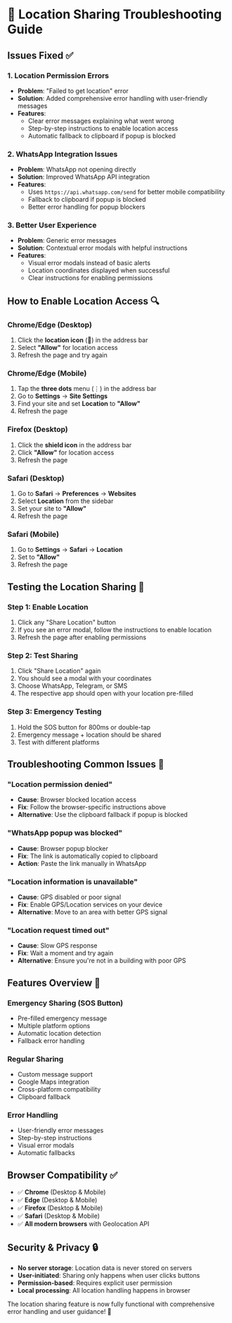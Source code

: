 # 🔧 Location Sharing Troubleshooting Guide

## Issues Fixed ✅

### 1. **Location Permission Errors**
- **Problem**: "Failed to get location" error
- **Solution**: Added comprehensive error handling with user-friendly messages
- **Features**:
  - Clear error messages explaining what went wrong
  - Step-by-step instructions to enable location access
  - Automatic fallback to clipboard if popup is blocked

### 2. **WhatsApp Integration Issues**
- **Problem**: WhatsApp not opening directly
- **Solution**: Improved WhatsApp API integration
- **Features**:
  - Uses `https://api.whatsapp.com/send` for better mobile compatibility
  - Fallback to clipboard if popup is blocked
  - Better error handling for popup blockers

### 3. **Better User Experience**
- **Problem**: Generic error messages
- **Solution**: Contextual error modals with helpful instructions
- **Features**:
  - Visual error modals instead of basic alerts
  - Location coordinates displayed when successful
  - Clear instructions for enabling permissions

## How to Enable Location Access 🔍

### **Chrome/Edge (Desktop)**
1. Click the **location icon** (📍) in the address bar
2. Select **"Allow"** for location access
3. Refresh the page and try again

### **Chrome/Edge (Mobile)**
1. Tap the **three dots** menu (⋮) in the address bar
2. Go to **Settings** → **Site Settings**
3. Find your site and set **Location** to **"Allow"**
4. Refresh the page

### **Firefox (Desktop)**
1. Click the **shield icon** in the address bar
2. Click **"Allow"** for location access
3. Refresh the page

### **Safari (Desktop)**
1. Go to **Safari** → **Preferences** → **Websites**
2. Select **Location** from the sidebar
3. Set your site to **"Allow"**
4. Refresh the page

### **Safari (Mobile)**
1. Go to **Settings** → **Safari** → **Location**
2. Set to **"Allow"**
3. Refresh the page

## Testing the Location Sharing 🧪

### **Step 1: Enable Location**
1. Click any "Share Location" button
2. If you see an error modal, follow the instructions to enable location
3. Refresh the page after enabling permissions

### **Step 2: Test Sharing**
1. Click "Share Location" again
2. You should see a modal with your coordinates
3. Choose WhatsApp, Telegram, or SMS
4. The respective app should open with your location pre-filled

### **Step 3: Emergency Testing**
1. Hold the SOS button for 800ms or double-tap
2. Emergency message + location should be shared
3. Test with different platforms

## Troubleshooting Common Issues 🔧

### **"Location permission denied"**
- **Cause**: Browser blocked location access
- **Fix**: Follow the browser-specific instructions above
- **Alternative**: Use the clipboard fallback if popup is blocked

### **"WhatsApp popup was blocked"**
- **Cause**: Browser popup blocker
- **Fix**: The link is automatically copied to clipboard
- **Action**: Paste the link manually in WhatsApp

### **"Location information is unavailable"**
- **Cause**: GPS disabled or poor signal
- **Fix**: Enable GPS/Location services on your device
- **Alternative**: Move to an area with better GPS signal

### **"Location request timed out"**
- **Cause**: Slow GPS response
- **Fix**: Wait a moment and try again
- **Alternative**: Ensure you're not in a building with poor GPS

## Features Overview 🚀

### **Emergency Sharing (SOS Button)**
- Pre-filled emergency message
- Multiple platform options
- Automatic location detection
- Fallback error handling

### **Regular Sharing**
- Custom message support
- Google Maps integration
- Cross-platform compatibility
- Clipboard fallback

### **Error Handling**
- User-friendly error messages
- Step-by-step instructions
- Visual error modals
- Automatic fallbacks

## Browser Compatibility ✅

- ✅ **Chrome** (Desktop & Mobile)
- ✅ **Edge** (Desktop & Mobile)  
- ✅ **Firefox** (Desktop & Mobile)
- ✅ **Safari** (Desktop & Mobile)
- ✅ **All modern browsers** with Geolocation API

## Security & Privacy 🔒

- **No server storage**: Location data is never stored on servers
- **User-initiated**: Sharing only happens when user clicks buttons
- **Permission-based**: Requires explicit user permission
- **Local processing**: All location handling happens in browser

The location sharing feature is now fully functional with comprehensive error handling and user guidance! 🎉
